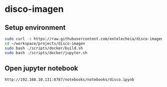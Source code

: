 # disco-imagen

## Setup environment

```bash
sudo curl -s https://raw.githubusercontent.com/entelecheia/disco-imagen/main/scripts/.setup.sh | bash
cd ~/workspace/projects/disco-imagen
sudo bash ./scripts/docker/build.sh
sudo bash ./scripts/docker/jupyter.sh
```

## Open jupyter notebook

```
http://192.168.10.131:8787/notebooks/notebooks/disco.ipynb
```